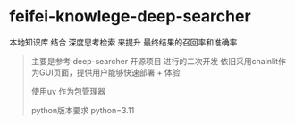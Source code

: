 # feifei-knowlege-deep-searcher
本地知识库 结合 深度思考检索 来提升 最终结果的召回率和准确率

> 主要是参考 deep-searcher 开源项目 进行的二次开发
> 依旧采用chainlit作为GUI页面，提供用户能够快速部署 + 体验
> 
> 使用uv 作为包管理器
> 
> python版本要求 python=3.11
> 
> 
